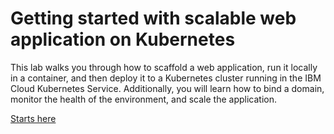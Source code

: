 # Getting started with scalable web application on Kubernetes

This lab walks you through how to scaffold a web application, run it locally in a container, and then deploy it to a Kubernetes cluster running in the IBM Cloud Kubernetes Service. Additionally, you will learn how to bind a domain, monitor the health of the environment, and scale the application.

[Starts here](https://ibm-cloud.github.io/kubernetes-getting-started-lab/)
